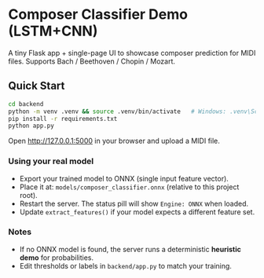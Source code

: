 # Composer Classifier Demo (LSTM+CNN)

A tiny Flask app + single-page UI to showcase composer prediction for MIDI files.
Supports Bach / Beethoven / Chopin / Mozart.

## Quick Start

```bash
cd backend
python -m venv .venv && source .venv/bin/activate   # Windows: .venv\Scripts\activate
pip install -r requirements.txt
python app.py
```

Open http://127.0.0.1:5000 in your browser and upload a MIDI file.

### Using your real model
- Export your trained model to ONNX (single input feature vector).
- Place it at: `models/composer_classifier.onnx` (relative to this project root).
- Restart the server. The status pill will show `Engine: ONNX` when loaded.
- Update `extract_features()` if your model expects a different feature set.

### Notes
- If no ONNX model is found, the server runs a deterministic **heuristic demo** for probabilities.
- Edit thresholds or labels in `backend/app.py` to match your training.
